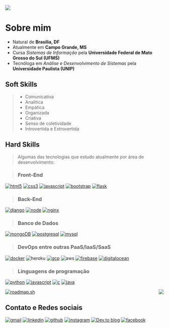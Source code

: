 <img src="https://img.shields.io/static/v1?label=Overview&message=Kae&color=f8efd4&style=for-the-badge&logo=GitHub">

# Sobre mim

- Natural de **Brasília, DF**
- Atualmente em **Campo Grande, MS**
- Cursa *Sistemas de Informação* pela **Universidade Federal de Mato Grosso do Sul (UFMS)**
- Tecnóloga em *Análise e Desenvolvimento de Sistemas* pela **Universidade Paulista (UNIP)**

## Soft Skills

> - Comunicativa
> - Analítica
> - Empática
> - Organizada
> - Criativa
> - Senso de coletividade
> - Introvertida e Extrovertida 


## Hard Skills

> Algumas das tecnologias que estudo atualmente por área de desenvolvimento:

> ### Front-End
  [![html5](https://img.shields.io/badge/HTML5-E34F26?style=for-the-badge&logo=html5&logoColor=white)](https://www.w3schools.com/html/default.asp)
  [![css3](https://img.shields.io/badge/CSS3-1572B6?style=for-the-badge&logo=css3&logoColor=white)](https://www.w3schools.com/css/default.asp)
  [![javascript](https://img.shields.io/badge/JavaScript-323330?style=for-the-badge&logo=javascript&logoColor=F7DF1E)](https://developer.mozilla.org/pt-BR/docs/Web/JavaScript)
  [![bootstrap](https://img.shields.io/badge/Bootstrap-563D7C?style=for-the-badge&logo=bootstrap&logoColor=white)](https://getbootstrap.com/docs/4.1/getting-started/introduction/)
  [![flask](https://img.shields.io/badge/flask-%23000.svg?style=for-the-badge&logo=flask&logoColor=white)](https://flask.palletsprojects.com/en/3.0.x/)

> ### Back-End
  [![django](https://img.shields.io/badge/Django-092E20?style=for-the-badge&logo=django&logoColor=white)](https://docs.djangoproject.com/en/4.2/)
  [![node](https://img.shields.io/badge/Node.js-43853D?style=for-the-badge&logo=node.js&logoColor=white)](https://nodejs.org/en/docs)
  [![nginx](https://img.shields.io/badge/Nginx-009639?style=for-the-badge&logo=nginx&logoColor=white)](https://nginx.org/en/docs/)
  
> ### Banco de Dados
  [![mongoDB](https://img.shields.io/badge/MongoDB-4EA94B?style=for-the-badge&logo=mongodb&logoColor=white)](https://www.mongodb.com/docs/)
  [![postgresql](https://img.shields.io/badge/PostgreSQL-316192?style=for-the-badge&logo=postgresql&logoColor=white)](https://www.postgresql.org/docs/15/index.html)
  [![mysql](https://img.shields.io/badge/MySQL-00000F?style=for-the-badge&logo=mysql&logoColor=white)](https://docs.phpmyadmin.net/en/latest/)

> ### DevOps entre outras PaaS/IaaS/SaaS
  [![docker](https://img.shields.io/badge/Docker-2496ED?style=for-the-badge&logo=docker&logoColor=white)](https://docs.docker.com/)
  ![heroku](https://img.shields.io/badge/heroku-%23430098.svg?style=for-the-badge&logo=heroku&logoColor=white)
  [![gcp](https://img.shields.io/badge/Google_Cloud-4285F4?style=for-the-badge&logo=google-cloud&logoColor=white)](https://googlecloudcheatsheet.withgoogle.com/)
  ![aws](https://img.shields.io/badge/AWS-%23FF9900.svg?style=for-the-badge&logo=amazon-aws&logoColor=white)
  [![firebase](https://img.shields.io/badge/Firebase-F29D0C?style=for-the-badge&logo=firebase&logoColor=white)](https://firebase.google.com/docs/guides?hl=pt-br)
  [![digitalocean](https://img.shields.io/badge/DigitalOcean-0080FF?style=for-the-badge&logo=digitalocean&logoColor=white)](https://docs.digitalocean.com/products/getting-started/)

> ### Linguagens de programação
  [![python](https://img.shields.io/badge/Python-14354C?style=for-the-badge&logo=python&logoColor=white)](https://roadmap.sh/python)
  [![javascript](https://img.shields.io/badge/JavaScript-323330?style=for-the-badge&logo=javascript&logoColor=F7DF1E)](https://developer.mozilla.org/pt-BR/docs/Web/JavaScript)
  [![c](https://img.shields.io/badge/C-00599C?style=for-the-badge&logo=c&logoColor=white)](https://www.geeksforgeeks.org/c-programming-language/?ref=outind)
  [![java](https://img.shields.io/badge/Java-ED8B00?style=for-the-badge&logo=java&logoColor=white)](https://dev.java/learn/)

[![roadmap.sh](https://api.roadmap.sh/v1-badge/tall/65fb56146deb533d6eff3676?variant=dark)](https://roadmap.sh)
<img align= "right" src="https://github-readme-stats.vercel.app/api?username=budkee&theme=onedark">

## Contato e Redes sociais
  [![gmail](https://img.shields.io/badge/Gmail-D14836?style=for-the-badge&logo=gmail&logoColor=white)](mailto:kae.budke@gmail.com)
  [![linkedin](https://img.shields.io/badge/LinkedIn-0077B5?style=for-the-badge&logo=linkedin&logoColor=white)](https://www.linkedin.com/in/kaebudke/)
  [![github](https://img.shields.io/badge/GitHub-100000?style=for-the-badge&logo=github&logoColor=white)](https://github.com/budkee)
  [![instagram](https://img.shields.io/badge/Instagram-E4405F?style=for-the-badge&logo=instagram&logoColor=white)](https://www.instagram.com/budke_/)
  [![Dev.to blog](https://img.shields.io/badge/dev.to-0A0A0A?style=for-the-badge&logo=dev.to&logoColor=white)](https://dev.to/budkee)
  [![facebook](https://img.shields.io/badge/Facebook-1877F2?style=for-the-badge&logo=facebook&logoColor=white)](https://www.facebook.com/kae.budke/)
 
